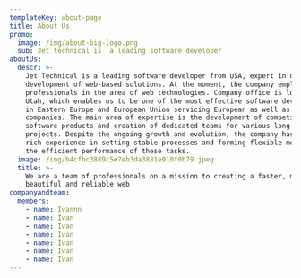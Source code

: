 ```yaml
---
templateKey: about-page
title: About Us
promo:
  image: /img/about-big-logo.png
  sub: Jet technical is  a leading software developer
aboutUs:
  descr: >-
    Jet Technical is a leading software developer from USA, expert in design and
    development of web-based solutions. At the moment, the company employs
    professionals in the area of web technologies. Company office is located in
    Utah, which enables us to be one of the most effective software developers
    in Eastern Europe and European Union servicing European as well as US
    companies. The main area of expertise is the development of competitive
    software products and creation of dedicated teams for various long-term
    projects. Despite the ongoing growth and evolution, the company has gained
    rich experience in setting stable processes and forming flexible models for
    the efficient performance of these tasks.
  image: /img/b4cfbc3889c5e7eb3da3881e910f0b79.jpeg
  title: >-
    We are a team of professionals on a mission to creating a faster, more
    beautiful and reliable web
companyandteam:
  members:
    - name: Ivannn
    - name: Ivan
    - name: Ivan
    - name: Ivan
    - name: Ivan
    - name: Ivan
    - name: Ivan
---
```


